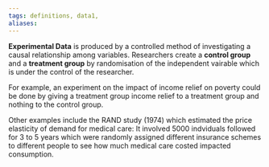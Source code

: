 ```yaml
---
tags: definitions, data1, 
aliases:
---
```

**Experimental Data** is produced by a controlled method of investigating a causal relationship among variables. Researchers create a **control group** and a **treatment group** by randomisation of the independent vairable which is under the control of the researcher. 

For example, an experiment on the impact of income relief on poverty could be done by giving a treatment group income relief to a treatment group and nothing to the control group. 

Other examples include the RAND study (1974) which estimated the price elasticity of demand for medical care: It involved 5000 indviduals followed for 3 to 5 years which were randomly assigned different insurance schemes to different people to see how much medical care costed impacted consumption. 
